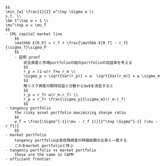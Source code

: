 
    $$
    \min_{w} \frac{1}{2} w^\top \Sigma w \\
    s.t. \\ 
    \bm 1^\top w = 1 \\
    \mu^\top w = \mu_T
    $$
    - CML capital market line
        $$
        \mathbb E[R_P] = r_f + \frac{\mathbb E[R_T] - r_f}{\sigma_T}\sigma_P
        $$
        - 証明 proof
            安全資産と市場portfolioの組のportfolioの収益率を考える
            $$
            r_p = (1-w)r_f+w r_m \\
            \sigma_p = \sqrt{Var(r_p)} = w  \sqrt{Var(r_m)} = w \sigma_m
            $$
            無リスク資産の期待収益と分散から$w$を消去すると
            $$
            r_p = r_f+ w(r_m-r_f) \\
            r_p = r_f+ \frac{\sigma_p}{\sigma_m}(r_m-r_f)
            $$
    - tangency portfolio
        the risky asset portfolio maximizing sharpe ratio
        $$
        w_T = \frac{\Sigma^{-1}(\mu - r_f 1)}{1^\top \Sigma^{-1} (\mu - r_f1)}
        $$
    - market portfolio
        tangency portfolioは各危険資産の時価総額の比率と一致する
        これをmarket portfolioと呼ぶ
    - tangency portfolio vs market portfolio
        these are the same in CAPM
    - efficient frontier